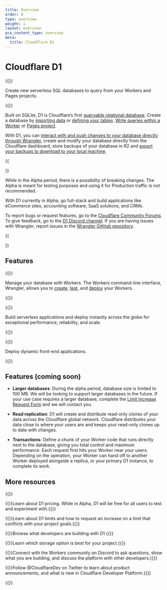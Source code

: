 ```yaml
---
title: Overview
order: 0
type: overview
weight: 1
layout: overview
pcx_content_type: overview
meta:
  title: Cloudflare D1
---
```


# Cloudflare D1

{{<description>}}

Create new serverless SQL databases to query from your Workers and Pages projects.

{{</description>}}

Built on SQLite, D1 is Cloudflare’s first [queryable relational database](https://blog.cloudflare.com/introducing-d1/). Create a database by [importing data](/d1/learning/importing-data/) or [defining your tables](/d1/get-started/#5-run-a-query-against-your-d1-database). [Write queries within a Worker](/d1/get-started/#write-queries-within-your-worker) or [Pages project](/pages/platform/functions/bindings/#d1-databases).

With D1, you can [interact with and push changes to your database directly through Wrangler](/d1/get-started/#1-install-and-authenticate-wrangler), create and modify your database directly from the Cloudflare dashboard, store backups of your database in R2 and [export your backups to download to your local machine](/d1/learning/backups/).

{{<Aside type="warning" header="Public Alpha">}}

While in the Alpha period, there is a possibility of breaking changes. The Alpha is meant for testing purposes and using it for Production traffic is not recommended.

With D1 currently in Alpha, go full-stack and build applications like eCommerce sites, accounting software, SaaS solutions, and CRMs.

To report bugs or request features, go to the [Cloudflare Community Forums](https://community.cloudflare.com/c/developers/d1/85). To give feedback, go to the [D1 Discord channel](https://discord.com/invite/cloudflaredev). If you are having issues with Wrangler, report issues in the [Wrangler GitHub repository](https://github.com/cloudflare/workers-sdk/issues/new/choose).

{{</Aside>}}

## Features
 
{{<feature header="Wrangler" href="/workers/wrangler/install-and-update/">}}

Manage your database with Workers. The Workers command-line interface, Wrangler, allows you to [create](/workers/wrangler/commands/#init), [test](/workers/wrangler/commands/#dev), and [deploy](/workers/wrangler/commands/#publish) your Workers.

{{</feature>}}

{{<feature header="Workers" href="/workers/">}}

Build serverless applications and deploy instantly across the globe for exceptional performance, reliability, and scale.

{{</feature>}}

{{<feature header="Pages" href="/pages/">}}

Deploy dynamic front-end applications.

{{</feature>}}

## Features (coming soon)

* **Larger databases**: During the alpha period, database size is limited to 100 MB. We will be looking to support larger databases in the future. If your use case requires a larger database, complete the [Limit Increase Request Form](https://docs.google.com/forms/d/e/1FAIpQLSd_fwAVOboH9SlutMonzbhCxuuuOmiU1L_I5O2CFbXf_XXMRg/viewform) and we will contact you.

* **Read replication**: D1 will create and distribute read-only clones of your data across the Cloudflare global network. Cloudflare distributes your data close to where your users are and keeps your read-only clones up to date with changes.

* **Transactions**: Define a chunk of your Worker code that runs directly next to the database, giving you total control and maximum performance. Each request first hits your Worker near your users. Depending on the operation, your Worker can hand off to another Worker deployed alongside a replica, or your primary D1 instance, to complete its work.

## More resources
 
{{<resource-group>}}
 
{{<resource header="Pricing" href="/d1/platform/pricing/" icon="price">}}Learn about D1 pricing. While in Alpha, D1 will be free for all users to test and experiment with.{{</resource>}}
 
{{<resource header="Limits" href="/d1/platform/limits/" icon="documentation-clipboard">}}Learn about D1 limits and how to request an increase on a limit that conflicts with your project goals.{{</resource>}}

{{<resource header="Community projects" href="/d1/platform/community-projects/" icon="reference-architecture">}}Browse what developers are building with D1.{{</resource>}}

{{<resource header="Storage options" href="/workers/platform/storage-options/" icon="documentation-clipboard">}}Learn which storage option is best for your project.{{</resource>}}

{{<resource header="Developer Discord" href="https://discord.gg/cloudflaredev" icon="logo-Discord">}}Connect with the Workers community on Discord to ask questions, show what you are building, and discuss the platform with other developers.{{</resource>}}

{{<resource header="@CloudflareDev" href="https://twitter.com/cloudflaredev" icon="twitter">}}Follow @CloudflareDev on Twitter to learn about product announcements, and what is new in Cloudflare Developer Platform.{{</resource>}}
 
{{</resource-group>}}

